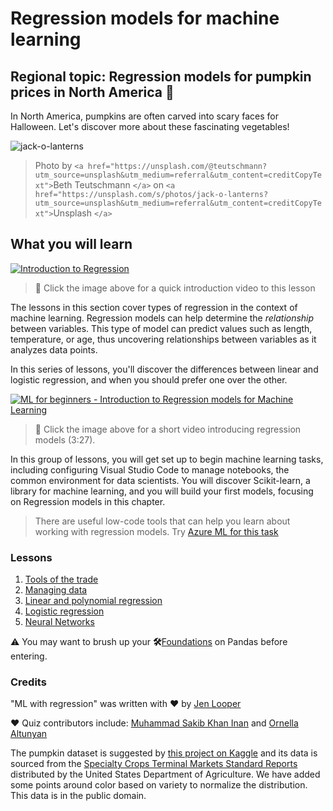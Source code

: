 # Regression models for machine learning

## Regional topic: Regression models for pumpkin prices in North America 🎃

In North America, pumpkins are often carved into scary faces for Halloween. Let's discover more about these fascinating vegetables!

![jack-o-lanterns](./images/jack-o-lanterns.jpg)

> Photo by `<a href="https://unsplash.com/@teutschmann?utm_source=unsplash&utm_medium=referral&utm_content=creditCopyText">`Beth Teutschmann `</a>` on `<a href="https://unsplash.com/s/photos/jack-o-lanterns?utm_source=unsplash&utm_medium=referral&utm_content=creditCopyText">`Unsplash `</a>`

## What you will learn

[![Introduction to Regression](https://img.youtube.com/vi/5QnJtDad4iQ/0.jpg)](https://youtu.be/5QnJtDad4iQ "Regression Introduction video - Click to Watch!")

> 🎥 Click the image above for a quick introduction video to this lesson

The lessons in this section cover types of regression in the context of machine learning. Regression models can help determine the _relationship_ between variables. This type of model can predict values such as length, temperature, or age, thus uncovering relationships between variables as it analyzes data points.

In this series of lessons, you'll discover the differences between linear and logistic regression, and when you should prefer one over the other.

[![ML for beginners - Introduction to Regression models for Machine Learning](https://camo.githubusercontent.com/58df89816f616d4d7ff27d83c17ee13459da0190651a22684999b368f2175f97/68747470733a2f2f696d672e796f75747562652e636f6d2f76692f5841334f616f57383652382f302e6a7067)](https://youtu.be/XA3OaoW86R8 "ML for beginners - Introduction to Regression models for Machine Learning")

> 🎥 Click the image above for a short video introducing regression models (3:27).

In this group of lessons, you will get set up to begin machine learning tasks, including configuring Visual Studio Code to manage notebooks, the common environment for data scientists. You will discover Scikit-learn, a library for machine learning, and you will build your first models, focusing on Regression models in this chapter.

> There are useful low-code tools that can help you learn about working with regression models. Try [Azure ML for this task](https://docs.microsoft.com/learn/modules/create-regression-model-azure-machine-learning-designer/?WT.mc_id=academic-15963-cxa)

### Lessons

1. [Tools of the trade](1-Tools/README.md)
2. [Managing data](2-Data/README.md)
3. [Linear and polynomial regression](3-Linear/README.md)
4. [Logistic regression](4-Logistic/README.md)
5. [Neural Networks](A-NeuralNetworks/README.md)

⚠️ You may want to brush up your **🛠**[Foundations](https://madewithml.com/#foundations) on Pandas before entering.

### Credits

"ML with regression" was written with ♥️ by [Jen Looper](https://twitter.com/jenlooper)

♥️ Quiz contributors include: [Muhammad Sakib Khan Inan](https://twitter.com/Sakibinan) and [Ornella Altunyan](https://twitter.com/ornelladotcom)

The pumpkin dataset is suggested by [this project on Kaggle](https://www.kaggle.com/usda/a-year-of-pumpkin-prices) and its data is sourced from the [Specialty Crops Terminal Markets Standard Reports](https://www.marketnews.usda.gov/mnp/fv-report-config-step1?type=termPrice) distributed by the United States Department of Agriculture. We have added some points around color based on variety to normalize the distribution. This data is in the public domain.
